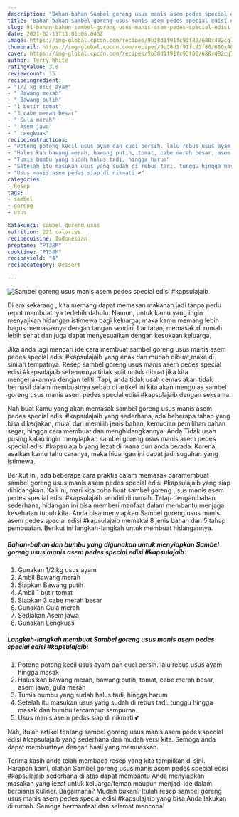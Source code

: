 ```yaml
---
description: "Bahan-bahan Sambel goreng usus manis asem pedes special edisi #kapsulajaib Sederhana Untuk Jualan"
title: "Bahan-bahan Sambel goreng usus manis asem pedes special edisi #kapsulajaib Sederhana Untuk Jualan"
slug: 91-bahan-bahan-sambel-goreng-usus-manis-asem-pedes-special-edisi-kapsulajaib-sederhana-untuk-jualan
date: 2021-02-11T11:01:05.043Z
image: https://img-global.cpcdn.com/recipes/9b38d1f91fc93f80/680x482cq70/sambel-goreng-usus-manis-asem-pedes-special-edisi-kapsulajaib-foto-resep-utama.jpg
thumbnail: https://img-global.cpcdn.com/recipes/9b38d1f91fc93f80/680x482cq70/sambel-goreng-usus-manis-asem-pedes-special-edisi-kapsulajaib-foto-resep-utama.jpg
cover: https://img-global.cpcdn.com/recipes/9b38d1f91fc93f80/680x482cq70/sambel-goreng-usus-manis-asem-pedes-special-edisi-kapsulajaib-foto-resep-utama.jpg
author: Terry White
ratingvalue: 3.8
reviewcount: 15
recipeingredient:
- "1/2 kg usus ayam"
- " Bawang merah"
- " Bawang putih"
- "1 butir tomat"
- "3 cabe merah besar"
- " Gula merah"
- " Asem jawa"
- " Lengkuas"
recipeinstructions:
- "Potong potong kecil usus ayam dan cuci bersih. lalu rebus usus ayam hingga masak"
- "Halus kan bawang merah, bawang putih, tomat, cabe merah besar, asem jawa, gula merah"
- "Tumis bumbu yang sudah halus tadi, hingga harum"
- "Setelah itu masukan usus yang sudah di rebus tadi. tunggu hingga masak dan bumbu tercampur sempurna."
- "Usus manis asem pedas siap di nikmati 💕"
categories:
- Resep
tags:
- sambel
- goreng
- usus

katakunci: sambel goreng usus 
nutrition: 221 calories
recipecuisine: Indonesian
preptime: "PT38M"
cooktime: "PT38M"
recipeyield: "4"
recipecategory: Dessert

---
```



![Sambel goreng usus manis asem pedes special edisi #kapsulajaib](https://img-global.cpcdn.com/recipes/9b38d1f91fc93f80/680x482cq70/sambel-goreng-usus-manis-asem-pedes-special-edisi-kapsulajaib-foto-resep-utama.jpg)

Di era  sekarang , kita memang dapat memesan makanan jadi tanpa perlu repot membuatnya terlebih dahulu. Namun, untuk kamu yang ingin menyajikan hidangan istimewa bagi keluarga, maka kamu memang lebih bagus memasaknya dengan tangan sendiri. Lantaran, memasak di rumah lebih sehat dan juga dapat menyesuaikan dengan kesukaan keluarga.

Jika anda lagi mencari ide cara membuat sambel goreng usus manis asem pedes special edisi #kapsulajaib yang enak dan mudah dibuat,maka di sinilah tempatnya. Resep sambel goreng usus manis asem pedes special edisi #kapsulajaib  sebenarnya tidak sulit untuk dibuat jika kita mengerjakannya dengan teliti. Tapi, anda tidak usah cemas akan tidak berhasil dalam membuatnya 
sebab di artikel ini kita akan mengulas sambel goreng usus manis asem pedes special edisi #kapsulajaib dengan seksama.  



Nah buat kamu yang akan memasak sambel goreng usus manis asem pedes special edisi #kapsulajaib yang sederhana, ada beberapa tahap yang bisa dikerjakan, mulai dari memilih jenis bahan, kemudian pemilihan bahan segar, hingga cara membuat dan menghidangkannya. Anda Tidak usah pusing kalau ingin menyiapkan sambel goreng usus manis asem pedes special edisi #kapsulajaib yang lezat di mana pun anda berada. Karena, asalkan kamu  tahu caranya, maka hidangan ini dapat jadi suguhan yang istimewa.

Berikut ini, ada beberapa cara praktis  dalam memasak caramembuat sambel goreng usus manis asem pedes special edisi #kapsulajaib yang siap dihidangkan. Kali ini, mari kita coba buat sambel goreng usus manis asem pedes special edisi #kapsulajaib sendiri di rumah. Tetap dengan bahan sederhana, hidangan ini bisa memberi manfaat dalam membantu menjaga kesehatan tubuh kita. Anda bisa menyiapkan Sambel goreng usus manis asem pedes special edisi #kapsulajaib memakai 8 jenis bahan dan 5 tahap pembuatan. Berikut ini langkah-langkah untuk membuat hidangannya.

<!--inarticleads1-->

##### Bahan-bahan dan bumbu yang digunakan untuk menyiapkan Sambel goreng usus manis asem pedes special edisi #kapsulajaib:

1. Gunakan 1/2 kg usus ayam
1. Ambil  Bawang merah
1. Siapkan  Bawang putih
1. Ambil 1 butir tomat
1. Siapkan 3 cabe merah besar
1. Gunakan  Gula merah
1. Sediakan  Asem jawa
1. Gunakan  Lengkuas




<!--inarticleads2-->

##### Langkah-langkah membuat Sambel goreng usus manis asem pedes special edisi #kapsulajaib:

1. Potong potong kecil usus ayam dan cuci bersih. lalu rebus usus ayam hingga masak
1. Halus kan bawang merah, bawang putih, tomat, cabe merah besar, asem jawa, gula merah
1. Tumis bumbu yang sudah halus tadi, hingga harum
1. Setelah itu masukan usus yang sudah di rebus tadi. tunggu hingga masak dan bumbu tercampur sempurna.
1. Usus manis asem pedas siap di nikmati 💕




Nah, itulah artikel tentang  sambel goreng usus manis asem pedes special edisi #kapsulajaib  yang sederhana dan mudah versi kita. Semoga anda dapat membuatnya dengan hasil yang memuaskan. 

Terima kasih anda telah membaca resep yang kita tampilkan di sini. Harapan kami, olahan  Sambel goreng usus manis asem pedes special edisi #kapsulajaib sederhana di atas dapat membantu Anda menyiapkan masakan yang lezat untuk keluarga/teman maupun menjadi ide dalam berbisnis kuliner. Bagaimana? Mudah bukan? Itulah resep sambel goreng usus manis asem pedes special edisi #kapsulajaib yang bisa Anda lakukan di rumah. Semoga bermanfaat dan selamat mencoba!

